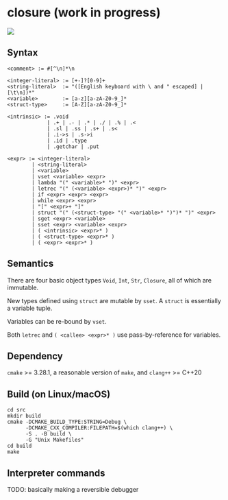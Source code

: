 # closure (work in progress)

![](https://github.com/sdingcn/closure/actions/workflows/auto-test.yml/badge.svg)

## Syntax

```
<comment> := #[^\n]*\n

<integer-literal> := [+-]?[0-9]+
<string-literal>  := "([English keyboard with \ and " escaped] | [\t\n])*"
<variable>        := [a-z][a-zA-Z0-9_]*
<struct-type>     := [A-Z][a-zA-Z0-9_]*

<intrinsic> := .void
             | .+ | .- | .* | ./ | .% | .<
             | .sl | .ss | .s+ | .s<
             | .i->s | .s->i
             | .id | .type
             | .getchar | .put

<expr> := <integer-literal>
        | <string-literal>
        | <variable>
        | vset <variable> <expr>
        | lambda "(" <variable>* ")" <expr>
        | letrec "(" (<variable> <expr>)* ")" <expr>
        | if <expr> <expr> <expr>
        | while <expr> <expr>
        | "[" <expr>+ "]"
        | struct "(" (<struct-type> "(" <variable>* ")")* ")" <expr>
        | sget <expr> <variable>
        | sset <expr> <variable> <expr>
        | ( <intrinsic> <expr>* )
        | ( <struct-type> <expr>* )
        | ( <expr> <expr>* )
```

## Semantics

There are four basic object types `Void`, `Int`, `Str`, `Closure`, all of which are immutable.

New types defined using `struct` are mutable by `sset`. A `struct` is essentially a variable tuple.

Variables can be re-bound by `vset`.

Both `letrec` and `( <callee> <expr>* )` use pass-by-reference for variables.

## Dependency

`cmake` >= 3.28.1, a reasonable version of `make`, and `clang++` >= C++20

## Build (on Linux/macOS)

```
cd src
mkdir build
cmake -DCMAKE_BUILD_TYPE:STRING=Debug \
      -DCMAKE_CXX_COMPILER:FILEPATH=$(which clang++) \
      -S . -B build \
      -G "Unix Makefiles"
cd build
make
```

## Interpreter commands

TODO: basically making a reversible debugger
